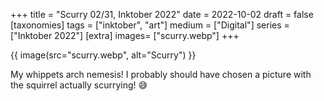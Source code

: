 +++
title = "Scurry 02/31, Inktober 2022"
date = 2022-10-02
draft =  false
[taxonomies]
tags = ["inktober", "art"]
medium = ["Digital"]
series = ["Inktober 2022"]
[extra]
images= ["scurry.webp"]
+++

{{ image(src="scurry.webp", alt="Scurry") }}

My whippets arch nemesis! I probably should have chosen a picture with the squirrel actually scurrying! 😅
